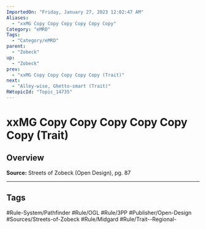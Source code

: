 ```yaml
---
ImportedOn: "Friday, January 27, 2023 12:02:47 AM"
Aliases:
  - "xxMG Copy Copy Copy Copy Copy Copy"
Category: "eMRD"
Tags:
  - "Category/eMRD"
parent:
  - "Zobeck"
up:
  - "Zobeck"
prev:
  - "xxMG Copy Copy Copy Copy Copy (Trait)"
next:
  - "Alley-wise, Ghetto-smart (Trait)"
RWtopicId: "Topic_14735"
---
```

# xxMG Copy Copy Copy Copy Copy Copy (Trait)
## Overview
**Source:** Streets of Zobeck (Open Design), pg. 87


---
## Tags
#Rule-System/Pathfinder #Rule/OGL #Rule/3PP #Publisher/Open-Design #Sources/Streets-of-Zobeck #Rule/Midgard #Rule/Trait--Regional-

